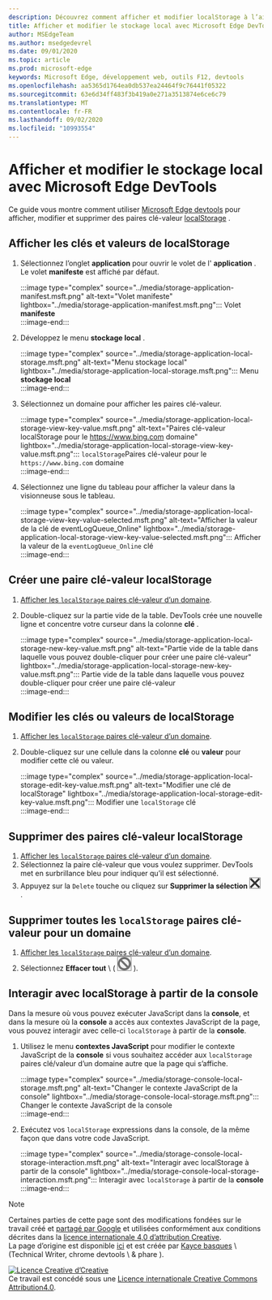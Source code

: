 ```yaml
---
description: Découvrez comment afficher et modifier localStorage à l’aide du volet stockage local et de la console.
title: Afficher et modifier le stockage local avec Microsoft Edge DevTools
author: MSEdgeTeam
ms.author: msedgedevrel
ms.date: 09/01/2020
ms.topic: article
ms.prod: microsoft-edge
keywords: Microsoft Edge, développement web, outils F12, devtools
ms.openlocfilehash: aa5365d1764ea0db537ea24464f9c76441f05322
ms.sourcegitcommit: 63e6d34ff483f3b419a0e271a3513874e6ce6c79
ms.translationtype: MT
ms.contentlocale: fr-FR
ms.lasthandoff: 09/02/2020
ms.locfileid: "10993554"
---
```

<!-- Copyright Kayce Basques 

   Licensed under the Apache License, Version 2.0 (the "License");
   you may not use this file except in compliance with the License.
   You may obtain a copy of the License at

       https://www.apache.org/licenses/LICENSE-2.0

   Unless required by applicable law or agreed to in writing, software
   distributed under the License is distributed on an "AS IS" BASIS,
   WITHOUT WARRANTIES OR CONDITIONS OF ANY KIND, either express or implied.
   See the License for the specific language governing permissions and
   limitations under the License.  -->  





# Afficher et modifier le stockage local avec Microsoft Edge DevTools   



Ce guide vous montre comment utiliser [Microsoft Edge devtools][MicrosoftEdgeDevTools] pour afficher, modifier et supprimer des paires clé-valeur [localStorage][MDNWindowsLocalStorage] .  

## Afficher les clés et valeurs de localStorage   

1.  Sélectionnez l’onglet **application** pour ouvrir le volet de l' **application** .  Le volet **manifeste** est affiché par défaut.  
    
    :::image type="complex" source="../media/storage-application-manifest.msft.png" alt-text="Volet manifeste" lightbox="../media/storage-application-manifest.msft.png":::
       Volet **manifeste**  
    :::image-end:::  
    
1.  Développez le menu **stockage local** .  
    
    :::image type="complex" source="../media/storage-application-local-storage.msft.png" alt-text="Menu stockage local" lightbox="../media/storage-application-local-storage.msft.png":::
       Menu **stockage local**  
    :::image-end:::  
    
1.  Sélectionnez un domaine pour afficher les paires clé-valeur.  
    
    :::image type="complex" source="../media/storage-application-local-storage-view-key-value.msft.png" alt-text="Paires clé-valeur localStorage pour le https://www.bing.com domaine" lightbox="../media/storage-application-local-storage-view-key-value.msft.png":::
       `localStorage`Paires clé-valeur pour le `https://www.bing.com` domaine  
    :::image-end:::  
    
1.  Sélectionnez une ligne du tableau pour afficher la valeur dans la visionneuse sous le tableau.  
    
    :::image type="complex" source="../media/storage-application-local-storage-view-key-value-selected.msft.png" alt-text="Afficher la valeur de la clé de eventLogQueue_Online" lightbox="../media/storage-application-local-storage-view-key-value-selected.msft.png":::
       Afficher la valeur de la `eventLogQueue_Online` clé  
    :::image-end:::  
    
## Créer une paire clé-valeur localStorage   

1.  [Afficher les `localStorage` paires clé-valeur d’un domaine](#view-localstorage-keys-and-values).  
1.  Double-cliquez sur la partie vide de la table.  DevTools crée une nouvelle ligne et concentre votre curseur dans la colonne **clé** .  
    
    :::image type="complex" source="../media/storage-application-local-storage-new-key-value.msft.png" alt-text="Partie vide de la table dans laquelle vous pouvez double-cliquer pour créer une paire clé-valeur" lightbox="../media/storage-application-local-storage-new-key-value.msft.png":::
       Partie vide de la table dans laquelle vous pouvez double-cliquer pour créer une paire clé-valeur  
    :::image-end:::  
    
## Modifier les clés ou valeurs de localStorage   

1.  [Afficher les `localStorage` paires clé-valeur d’un domaine](#view-localstorage-keys-and-values).  
1.  Double-cliquez sur une cellule dans la colonne **clé** ou **valeur** pour modifier cette clé ou valeur.  
    
    :::image type="complex" source="../media/storage-application-local-storage-edit-key-value.msft.png" alt-text="Modifier une clé de localStorage" lightbox="../media/storage-application-local-storage-edit-key-value.msft.png":::
       Modifier une `localStorage` clé  
    :::image-end:::  
    
## Supprimer des paires clé-valeur localStorage   

1.  [Afficher les `localStorage` paires clé-valeur d’un domaine](#view-localstorage-keys-and-values).  
1.  Sélectionnez la paire clé-valeur que vous voulez supprimer.  DevTools met en surbrillance bleu pour indiquer qu’il est sélectionné.  
1.  Appuyez sur la `Delete` touche ou cliquez sur **Supprimer la sélection** ![ ][ImageDeleteIcon] .  
    
## Supprimer toutes les `localStorage` paires clé-valeur pour un domaine   

1.  [Afficher les `localStorage` paires clé-valeur d’un domaine](#view-localstorage-keys-and-values).  
1.  Sélectionnez **Effacer tout** \ ( ![ Effacer tout ][ImageClearIcon] ).  
    
## Interagir avec localStorage à partir de la console   

Dans la mesure où vous pouvez exécuter JavaScript dans la **console**, et dans la mesure où la **console** a accès aux contextes JavaScript de la page, vous pouvez interagir avec celle-ci `localStorage` à partir de la **console**.  

1.  Utilisez le menu **contextes JavaScript** pour modifier le contexte JavaScript de la **console** si vous souhaitez accéder aux `localStorage` paires clé/valeur d’un domaine autre que la page qui s’affiche.  
    
    :::image type="complex" source="../media/storage-console-local-storage.msft.png" alt-text="Changer le contexte JavaScript de la console" lightbox="../media/storage-console-local-storage.msft.png":::
       Changer le contexte JavaScript de la console  
    :::image-end:::  
    
1.  Exécutez vos `localStorage` expressions dans la console, de la même façon que dans votre code JavaScript.  
    
    :::image type="complex" source="../media/storage-console-local-storage-interaction.msft.png" alt-text="Interagir avec localStorage à partir de la console" lightbox="../media/storage-console-local-storage-interaction.msft.png":::
       Interagir avec `localStorage` à partir de la **console**  
    :::image-end:::  
    
<!--  
 


-->  

<!-- image links -->  

[ImageClearIcon]: ../media/clear-icon.msft.png  
[ImageDeleteIcon]: ../media/delete-icon.msft.png  

<!-- links -->  

[MicrosoftEdgeDevTools]: ../../devtools-guide-chromium.md "Outils de développement Microsoft Edge (chrome) | Documents Microsoft"  

[MDNWindowsLocalStorage]: https://developer.mozilla.org/docs/Web/API/Window/localStorage "Window. localStorage | MDN"  

> [!NOTE]
> Certaines parties de cette page sont des modifications fondées sur le travail créé et [partagé par Google][GoogleSitePolicies] et utilisées conformément aux conditions décrites dans la [licence internationale 4,0 d’attribution Creative][CCA4IL].  
> La page d’origine est disponible [ici](https://developers.google.com/web/tools/chrome-devtools/storage/localstorage) et est créée par [Kayce basques][KayceBasques] \ (Technical Writer, chrome devtools \ & phare \).  

[![Licence Creative d’Creative][CCby4Image]][CCA4IL]  
Ce travail est concédé sous une [Licence internationale Creative Commons Attribution4.0][CCA4IL].  

[CCA4IL]: https://creativecommons.org/licenses/by/4.0  
[CCby4Image]: https://i.creativecommons.org/l/by/4.0/88x31.png  
[GoogleSitePolicies]: https://developers.google.com/terms/site-policies  
[KayceBasques]: https://developers.google.com/web/resources/contributors/kaycebasques  
